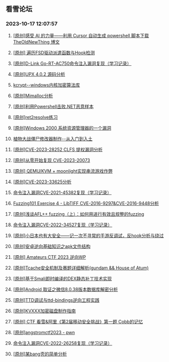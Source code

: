 ## 看雪论坛 
### 2023-10-17 12:07:57

1. [[原创]感受 AI 的力量——利用 Cursor 自动生成 powershell 脚本下载 TheOldNewThing 博文](https://bbs.pediy.com/thread-278312.htm)

2. [[原创] 遍历FSD驱动派遣函数与Hook检测](https://bbs.pediy.com/thread-278303.htm)

3. [[原创]D-Link Go-RT-AC750命令注入漏洞复现（学习记录）](https://bbs.pediy.com/thread-278294.htm)

4. [[原创]UPX 4.0.2 源码分析](https://bbs.pediy.com/thread-278288.htm)

5. [kcrypt--windows内核加密算法库](https://bbs.pediy.com/thread-278284.htm)

6. [[原创]Mimalloc分析](https://bbs.pediy.com/thread-278279.htm)

7. [[原创]利用Powershell击败.NET恶意样本](https://bbs.pediy.com/thread-278274.htm)

8. [[原创]ret2resolve练习](https://bbs.pediy.com/thread-278272.htm)

9. [[原创]Windows 2000 系统资源管理器的一个漏洞](https://bbs.pediy.com/thread-278263.htm)

10. [植物大战僵尸修改器制作--从入门到入土](https://bbs.pediy.com/thread-278259.htm)

11. [[原创]CVE-2023-28252 CLFS 提权漏洞分析](https://bbs.pediy.com/thread-278241.htm)

12. [[原创]从零开始复现 CVE-2023-20073](https://bbs.pediy.com/thread-278240.htm)

13. [[原创] QEMU/KVM + moonlight实现串流游戏作弊](https://bbs.pediy.com/thread-278226.htm)

14. [[原创]CVE-2023-33625分析](https://bbs.pediy.com/thread-278218.htm)

15. [命令注入漏洞CVE-2021-45382复现（学习记录）](https://bbs.pediy.com/thread-278212.htm)

16. [Fuzzing101 Exercise 4 - LibTIFF CVE-2016-9297&CVE-2016-9448分析](https://bbs.pediy.com/thread-278211.htm)

17. [[原创]浅谈AFL++ fuzzing（上）：如何用进行有效且规整的fuzzing](https://bbs.pediy.com/thread-278199.htm)

18. [命令注入漏洞CVE-2022-34527复现（学习记录）](https://bbs.pediy.com/thread-278127.htm)

19. [[原创]小日本也有大安全——记一次不寻常的手游反调试，反hook分析与绕过](https://bbs.pediy.com/thread-278113.htm)

20. [[原创]安卓逆向基础知识之apk文件结构](https://bbs.pediy.com/thread-278112.htm)

21. [[原创]  Amateurs CTF 2023 逆向WP](https://bbs.pediy.com/thread-278109.htm)

22. [[原创]Tcache安全机制及赛题详细解析(gundam && House of Atum)](https://bbs.pediy.com/thread-278105.htm)

23. [[原创]基于Smali即时编译的DEX静态补丁技术实现](https://bbs.pediy.com/thread-278098.htm)

24. [[原创]Android 取证之微信8.0.38版本数据库解密分析](https://bbs.pediy.com/thread-278092.htm)

25. [[原创]TTD调试与ttd-bindings逆向工程实践](https://bbs.pediy.com/thread-278069.htm)

26. [[原创]KVXXX加密磁盘制作指南](https://bbs.pediy.com/thread-278061.htm)

27. [[原创] CTF 看雪&阿里《第2届移动安全挑战》第一题 Cobb的记忆](https://bbs.pediy.com/thread-278060.htm)

28. [[原创]angstromctf2023 - pwn](https://bbs.pediy.com/thread-278048.htm)

29. [命令注入漏洞CVE-2022-26258复现（学习记录）](https://bbs.pediy.com/thread-278045.htm)

30. [[原创]某bang壳的简单分析](https://bbs.pediy.com/thread-278039.htm)

